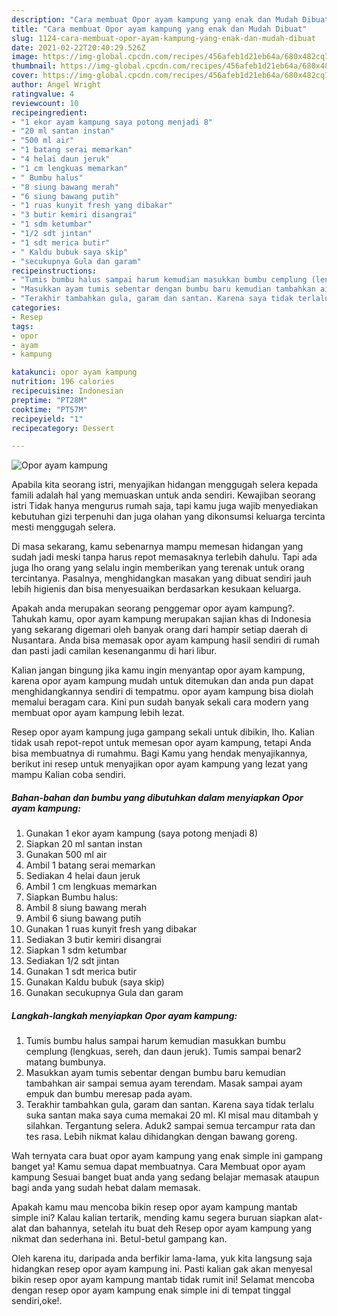 ```yaml
---
description: "Cara membuat Opor ayam kampung yang enak dan Mudah Dibuat"
title: "Cara membuat Opor ayam kampung yang enak dan Mudah Dibuat"
slug: 1124-cara-membuat-opor-ayam-kampung-yang-enak-dan-mudah-dibuat
date: 2021-02-22T20:40:29.526Z
image: https://img-global.cpcdn.com/recipes/456afeb1d21eb64a/680x482cq70/opor-ayam-kampung-foto-resep-utama.jpg
thumbnail: https://img-global.cpcdn.com/recipes/456afeb1d21eb64a/680x482cq70/opor-ayam-kampung-foto-resep-utama.jpg
cover: https://img-global.cpcdn.com/recipes/456afeb1d21eb64a/680x482cq70/opor-ayam-kampung-foto-resep-utama.jpg
author: Angel Wright
ratingvalue: 4
reviewcount: 10
recipeingredient:
- "1 ekor ayam kampung saya potong menjadi 8"
- "20 ml santan instan"
- "500 ml air"
- "1 batang serai memarkan"
- "4 helai daun jeruk"
- "1 cm lengkuas memarkan"
- " Bumbu halus"
- "8 siung bawang merah"
- "6 siung bawang putih"
- "1 ruas kunyit fresh yang dibakar"
- "3 butir kemiri disangrai"
- "1 sdm ketumbar"
- "1/2 sdt jintan"
- "1 sdt merica butir"
- " Kaldu bubuk saya skip"
- "secukupnya Gula dan garam"
recipeinstructions:
- "Tumis bumbu halus sampai harum kemudian masukkan bumbu cemplung (lengkuas, sereh, dan daun jeruk). Tumis sampai benar2 matang bumbunya."
- "Masukkan ayam tumis sebentar dengan bumbu baru kemudian tambahkan air sampai semua ayam terendam. Masak sampai ayam empuk dan bumbu meresap pada ayam."
- "Terakhir tambahkan gula, garam dan santan. Karena saya tidak terlalu suka santan maka saya cuma memakai 20 ml. Kl misal mau ditambah y silahkan. Tergantung selera. Aduk2 sampai semua tercampur rata dan tes rasa. Lebih nikmat kalau dihidangkan dengan bawang goreng."
categories:
- Resep
tags:
- opor
- ayam
- kampung

katakunci: opor ayam kampung 
nutrition: 196 calories
recipecuisine: Indonesian
preptime: "PT28M"
cooktime: "PT57M"
recipeyield: "1"
recipecategory: Dessert

---
```



![Opor ayam kampung](https://img-global.cpcdn.com/recipes/456afeb1d21eb64a/680x482cq70/opor-ayam-kampung-foto-resep-utama.jpg)

Apabila kita seorang istri, menyajikan hidangan menggugah selera kepada famili adalah hal yang memuaskan untuk anda sendiri. Kewajiban seorang istri Tidak hanya mengurus rumah saja, tapi kamu juga wajib menyediakan kebutuhan gizi terpenuhi dan juga olahan yang dikonsumsi keluarga tercinta mesti menggugah selera.

Di masa  sekarang, kamu sebenarnya mampu memesan hidangan yang sudah jadi meski tanpa harus repot memasaknya terlebih dahulu. Tapi ada juga lho orang yang selalu ingin memberikan yang terenak untuk orang tercintanya. Pasalnya, menghidangkan masakan yang dibuat sendiri jauh lebih higienis dan bisa menyesuaikan berdasarkan kesukaan keluarga. 



Apakah anda merupakan seorang penggemar opor ayam kampung?. Tahukah kamu, opor ayam kampung merupakan sajian khas di Indonesia yang sekarang digemari oleh banyak orang dari hampir setiap daerah di Nusantara. Anda bisa memasak opor ayam kampung hasil sendiri di rumah dan pasti jadi camilan kesenanganmu di hari libur.

Kalian jangan bingung jika kamu ingin menyantap opor ayam kampung, karena opor ayam kampung mudah untuk ditemukan dan anda pun dapat menghidangkannya sendiri di tempatmu. opor ayam kampung bisa diolah memalui beragam cara. Kini pun sudah banyak sekali cara modern yang membuat opor ayam kampung lebih lezat.

Resep opor ayam kampung juga gampang sekali untuk dibikin, lho. Kalian tidak usah repot-repot untuk memesan opor ayam kampung, tetapi Anda bisa membuatnya di rumahmu. Bagi Kamu yang hendak menyajikannya, berikut ini resep untuk menyajikan opor ayam kampung yang lezat yang mampu Kalian coba sendiri.

<!--inarticleads1-->

##### Bahan-bahan dan bumbu yang dibutuhkan dalam menyiapkan Opor ayam kampung:

1. Gunakan 1 ekor ayam kampung (saya potong menjadi 8)
1. Siapkan 20 ml santan instan
1. Gunakan 500 ml air
1. Ambil 1 batang serai memarkan
1. Sediakan 4 helai daun jeruk
1. Ambil 1 cm lengkuas memarkan
1. Siapkan  Bumbu halus:
1. Ambil 8 siung bawang merah
1. Ambil 6 siung bawang putih
1. Gunakan 1 ruas kunyit fresh yang dibakar
1. Sediakan 3 butir kemiri disangrai
1. Siapkan 1 sdm ketumbar
1. Sediakan 1/2 sdt jintan
1. Gunakan 1 sdt merica butir
1. Gunakan  Kaldu bubuk (saya skip)
1. Gunakan secukupnya Gula dan garam




<!--inarticleads2-->

##### Langkah-langkah menyiapkan Opor ayam kampung:

1. Tumis bumbu halus sampai harum kemudian masukkan bumbu cemplung (lengkuas, sereh, dan daun jeruk). Tumis sampai benar2 matang bumbunya.
1. Masukkan ayam tumis sebentar dengan bumbu baru kemudian tambahkan air sampai semua ayam terendam. Masak sampai ayam empuk dan bumbu meresap pada ayam.
1. Terakhir tambahkan gula, garam dan santan. Karena saya tidak terlalu suka santan maka saya cuma memakai 20 ml. Kl misal mau ditambah y silahkan. Tergantung selera. Aduk2 sampai semua tercampur rata dan tes rasa. Lebih nikmat kalau dihidangkan dengan bawang goreng.




Wah ternyata cara buat opor ayam kampung yang enak simple ini gampang banget ya! Kamu semua dapat membuatnya. Cara Membuat opor ayam kampung Sesuai banget buat anda yang sedang belajar memasak ataupun bagi anda yang sudah hebat dalam memasak.

Apakah kamu mau mencoba bikin resep opor ayam kampung mantab simple ini? Kalau kalian tertarik, mending kamu segera buruan siapkan alat-alat dan bahannya, setelah itu buat deh Resep opor ayam kampung yang nikmat dan sederhana ini. Betul-betul gampang kan. 

Oleh karena itu, daripada anda berfikir lama-lama, yuk kita langsung saja hidangkan resep opor ayam kampung ini. Pasti kalian gak akan menyesal bikin resep opor ayam kampung mantab tidak rumit ini! Selamat mencoba dengan resep opor ayam kampung enak simple ini di tempat tinggal sendiri,oke!.

